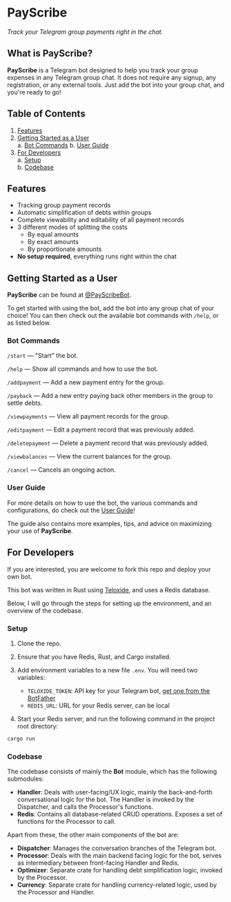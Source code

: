 # PayScribe

_Track your Telegram group payments right in the chat._

## What is PayScribe?

**PayScribe** is a Telegram bot designed to help you track your group expenses in any Telegram group chat. It does not require any signup, any registration, or any external tools. Just add the bot into your group chat, and you're ready to go!

## Table of Contents

1. [Features](#features)
2. [Getting Started as a User](#getting-started-as-a-user)\
   a. [Bot Commands](#bot-commands)
   b. [User Guide](#user-guide)
3. [For Developers](#for-developers)\
   a. [Setup](#setup)\
   b. [Codebase](#codebase)

## Features

- Tracking group payment records
- Automatic simplification of debts within groups
- Complete viewability and editability of all payment records
- 3 different modes of splitting the costs
  - By equal amounts
  - By exact amounts
  - By proportionate amounts
- **No setup required**, everything runs right within the chat

## Getting Started as a User

**PayScribe** can be found at [@PayScribeBot](https://t.me/PayScribeBot).

To get started with using the bot, add the bot into any group chat of your choice! You can then check out the available bot commands with `/help`, or as listed below.

### Bot Commands

`/start` — "Start" the bot.

`/help` — Show all commands and how to use the bot.

`/addpayment` — Add a new payment entry for the group.

`/payback` — Add a new entry paying back other members in the group to settle debts.

`/viewpayments` — View all payment records for the group.

`/editpayment` — Edit a payment record that was previously added.

`/deletepayment` — Delete a payment record that was previously added.

`/viewbalances` — View the current balances for the group.

`/cancel` — Cancels an ongoing action.

### User Guide

For more details on how to use the bot, the various commands and configurations, do check out the [User Guide](https://github.com/kevinchangjk/PayScribe/wiki/User-Guide)!

The guide also contains more examples, tips, and advice on maximizing your use of **PayScribe**.

## For Developers

If you are interested, you are welcome to fork this repo and deploy your own bot.

This bot was written in Rust using [Teloxide](https://github.com/teloxide/teloxide), and uses a Redis database.

Below, I will go through the steps for setting up the environment, and an overview of the codebase.

### Setup

1. Clone the repo.

2. Ensure that you have Redis, Rust, and Cargo installed.

3. Add environment variables to a new file `.env`. You will need two variables:

   - `TELOXIDE_TOKEN`: API key for your Telegram bot, [get one from the BotFather](https://core.telegram.org/bots/tutorial)
   - `REDIS_URL`: URL for your Redis server, can be local

4. Start your Redis server, and run the following command in the project root directory:

```bash
cargo run
```

### Codebase

The codebase consists of mainly the **Bot** module, which has the following submodules:

- **Handler**: Deals with user-facing/UX logic, mainly the back-and-forth conversational logic for the bot. The Handler is invoked by the Dispatcher, and calls the Processor's functions.
- **Redis**: Contains all database-related CRUD operations. Exposes a set of functions for the Processor to call.

Apart from these, the other main components of the bot are:

- **Dispatcher**: Manages the conversation branches of the Telegram bot.
- **Processor**: Deals with the main backend facing logic for the bot, serves as intermediary between front-facing Handler and Redis.
- **Optimizer**: Separate crate for handling debt simplification logic, invoked by the Processor.
- **Currency**: Separate crate for handling currency-related logic, used by the Processor and Handler.
